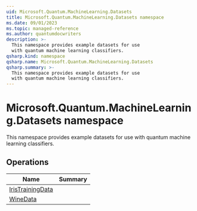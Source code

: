 ```yaml
---
uid: Microsoft.Quantum.MachineLearning.Datasets
title: Microsoft.Quantum.MachineLearning.Datasets namespace
ms.date: 09/01/2023
ms.topic: managed-reference
ms.author: quantumdocwriters
description: >-
  This namespace provides example datasets for use
  with quantum machine learning classifiers.
qsharp.kind: namespace
qsharp.name: Microsoft.Quantum.MachineLearning.Datasets
qsharp.summary: >-
  This namespace provides example datasets for use
  with quantum machine learning classifiers.
---
```


# Microsoft.Quantum.MachineLearning.Datasets namespace

This namespace provides example datasets for use
with quantum machine learning classifiers.


<!-- summaries -->

## Operations

| Name | Summary |
|------|---------|
|[IrisTrainingData](xref:Microsoft.Quantum.MachineLearning.Datasets.IrisTrainingData) | |
|[WineData](xref:Microsoft.Quantum.MachineLearning.Datasets.WineData) | |


<!-- /summaries -->
